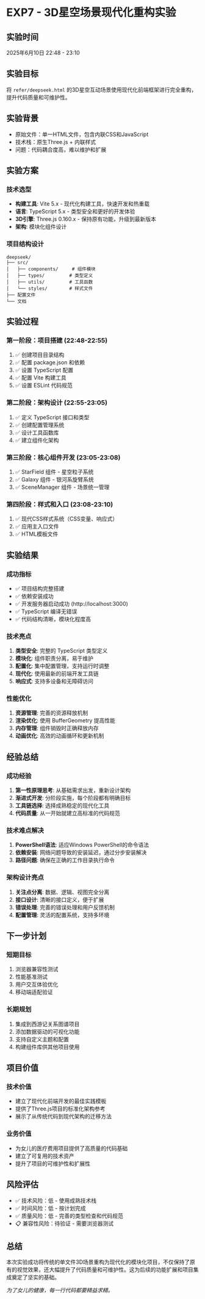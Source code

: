 # EXP7 - 3D星空场景现代化重构实验

## 实验时间
2025年6月10日 22:48 - 23:10

## 实验目标
将 `refer/deepseek.html` 的3D星空互动场景使用现代化前端框架进行完全重构，提升代码质量和可维护性。

## 实验背景
- 原始文件：单一HTML文件，包含内联CSS和JavaScript
- 技术栈：原生Three.js + 内联样式
- 问题：代码耦合度高，难以维护和扩展

## 实验方案

### 技术选型
- **构建工具**: Vite 5.x - 现代化构建工具，快速开发和热重载
- **语言**: TypeScript 5.x - 类型安全和更好的开发体验
- **3D引擎**: Three.js 0.160.x - 保持原有功能，升级到最新版本
- **架构**: 模块化组件设计

### 项目结构设计
```
deepseek/
├── src/
│   ├── components/     # 组件模块
│   ├── types/         # 类型定义
│   ├── utils/         # 工具函数
│   └── styles/        # 样式文件
├── 配置文件
└── 文档
```

## 实验过程

### 第一阶段：项目搭建 (22:48-22:55)
1. ✅ 创建项目目录结构
2. ✅ 配置 package.json 和依赖
3. ✅ 设置 TypeScript 配置
4. ✅ 配置 Vite 构建工具
5. ✅ 设置 ESLint 代码规范

### 第二阶段：架构设计 (22:55-23:05)
1. ✅ 定义 TypeScript 接口和类型
2. ✅ 创建配置管理系统
3. ✅ 设计工具函数库
4. ✅ 建立组件化架构

### 第三阶段：核心组件开发 (23:05-23:08)
1. ✅ StarField 组件 - 星空粒子系统
2. ✅ Galaxy 组件 - 银河系旋臂系统
3. ✅ SceneManager 组件 - 场景统一管理

### 第四阶段：样式和入口 (23:08-23:10)
1. ✅ 现代CSS样式系统（CSS变量、响应式）
2. ✅ 应用主入口文件
3. ✅ HTML模板文件

## 实验结果

### 成功指标
- ✅ 项目结构完整搭建
- ✅ 依赖安装成功
- ✅ 开发服务器启动成功 (http://localhost:3000)
- ✅ TypeScript 编译无错误
- ✅ 代码结构清晰，模块化程度高

### 技术亮点
1. **类型安全**: 完整的 TypeScript 类型定义
2. **模块化**: 组件职责分离，易于维护
3. **配置化**: 集中配置管理，支持运行时调整
4. **现代化**: 使用最新的前端开发工具链
5. **响应式**: 支持多设备和无障碍访问

### 性能优化
1. **资源管理**: 完善的资源释放机制
2. **渲染优化**: 使用 BufferGeometry 提高性能
3. **内存管理**: 组件销毁时正确释放内存
4. **动画优化**: 高效的动画循环和更新机制

## 经验总结

### 成功经验
1. **第一性原理思考**: 从基础需求出发，重新设计架构
2. **渐进式开发**: 分阶段实施，每个阶段都有明确目标
3. **工具链选择**: 选择成熟稳定的现代化工具
4. **代码质量**: 从一开始就建立高标准的代码规范

### 技术难点解决
1. **PowerShell语法**: 适应Windows PowerShell的命令语法
2. **依赖安装**: 网络问题导致的安装延迟，通过分步安装解决
3. **路径问题**: 确保在正确的工作目录执行命令

### 架构设计亮点
1. **关注点分离**: 数据、逻辑、视图完全分离
2. **接口设计**: 清晰的接口定义，便于扩展
3. **错误处理**: 完善的错误处理和用户反馈机制
4. **配置管理**: 灵活的配置系统，支持多环境

## 下一步计划

### 短期目标
1. 浏览器兼容性测试
2. 性能基准测试
3. 用户交互体验优化
4. 移动端适配验证

### 长期规划
1. 集成到西游记关系图谱项目
2. 添加数据驱动的可视化功能
3. 支持自定义主题和配置
4. 构建组件库供其他项目使用

## 项目价值

### 技术价值
- 建立了现代化前端开发的最佳实践模板
- 提供了Three.js项目的标准化架构参考
- 展示了从传统代码到现代架构的迁移方法

### 业务价值
- 为女儿的医疗费用项目提供了高质量的代码基础
- 建立了可复用的技术资产
- 提升了项目的可维护性和扩展性

## 风险评估
- ✅ 技术风险：低 - 使用成熟技术栈
- ✅ 时间风险：低 - 按计划完成
- ✅ 质量风险：低 - 完善的类型检查和代码规范
- 📋 兼容性风险：待验证 - 需要浏览器测试

## 总结
本次实验成功将传统的单文件3D场景重构为现代化的模块化项目，不仅保持了原有的视觉效果，还大幅提升了代码质量和可维护性。这为后续的功能扩展和项目集成奠定了坚实的基础。

*为了女儿的健康，每一行代码都要精益求精。*
